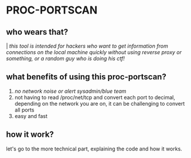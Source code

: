 # PROC-PORTSCAN







## who wears that?

| *this tool is intended for hackers who want to get information from connections on the local machine quickly without using reverse proxy or something, or a random guy who is doing his ctf!*


## what benefits of using this proc-portscan?

1. *no network noise or alert sysadmin/blue team*
2. not having to read /proc/net/tcp and convert each port to decimal, depending on the network you are on, it can be challenging to convert all ports
3. easy and fast

## how it work?

let's go to the more technical part, explaining the code and how it works.


